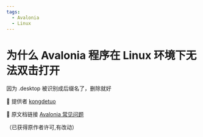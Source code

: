 ```yaml
---
tags:
  - Avalonia
  - Linux
---
```

# 为什么 Avalonia 程序在 Linux 环境下无法双击打开

因为 .desktop 被识别成后缀名了，删除就好

💖 提供者 [kongdetuo](https://github.com/kongdetuo)

🔗 原文档链接 [Avalonia 常见问题](https://kongdetuo.github.io/posts/avalonia-faq/)

（已获得原作者许可,有改动）
